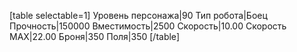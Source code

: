 [table selectable=1]
Уровень персонажа|90
Тип робота|Боец
Прочность|150000
Вместимость|2500
Скорость|10.00
Скорость MAX|22.00
Броня|350
Поля|350
[/table]
